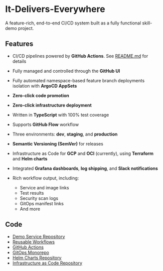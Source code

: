 # It-Delivers-Everywhere

A feature-rich, end-to-end CI/CD system built as a fully functional skill-demo project.

## Features

- CI/CD pipelines powered by **GitHub Actions**.
  See [README.md](https://github.com/mdefenders/it-delivers-everywhere?tab=readme-ov-file#brief-developer-onboarding-guide)
  for details
- Fully managed and controlled through the **GitHub UI**
- Fully automated namespace-based feature branch deployments isolation with **ArgoCD AppSets**
- **Zero-click code promotion**
- **Zero-click infrastructure deployment**
- Written in **TypeScript** with 100% test coverage
- Supports **GitHub Flow** workflow
- Three environments: **dev**, **staging**, and **production**
- **Semantic Versioning (SemVer)** for releases
- Infrastructure as Code for **GCP** and **OCI** (currently), using **Terraform** and **Helm charts**

- Integrated **Grafana dashboards**, **log shipping**, and **Slack notifications**
- Rich workflow output, including:
    - Service and image links
    - Test results
    - Security scan logs
    - GitOps manifest links
    - And more

## Code

- [Demo Service Repository](https://github.com/mdefenders/it-delivers-everywhere)
- [Reusable Workflows](https://github.com/mdefenders/shared-workflows)
- [GitHub Actions](https://github.com/orgs/mdefenders-actions/repositories)
- [GitOps Monorepo](https://github.com/mdefenders/it-delivers-everywhere-gitops)
- [Helm Charts Repository](https://github.com/mdefenders/helmcharts)
- [Infrastructure as Code Repository](https://github.com/mdefenders/iac)
